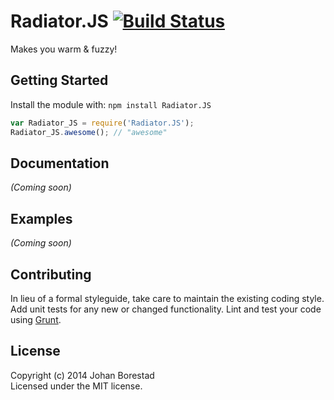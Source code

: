 # Radiator.JS [![Build Status](https://secure.travis-ci.org/borestad/radiator-js.png?branch=master)](http://travis-ci.org/borestad/radiator-js)

Makes you warm & fuzzy!

## Getting Started
Install the module with: `npm install Radiator.JS`

```javascript
var Radiator_JS = require('Radiator.JS');
Radiator_JS.awesome(); // "awesome"
```

## Documentation
_(Coming soon)_

## Examples
_(Coming soon)_

## Contributing
In lieu of a formal styleguide, take care to maintain the existing coding style. Add unit tests for any new or changed functionality. Lint and test your code using [Grunt](http://gruntjs.com/).

## License
Copyright (c) 2014 Johan Borestad  
Licensed under the MIT license.
